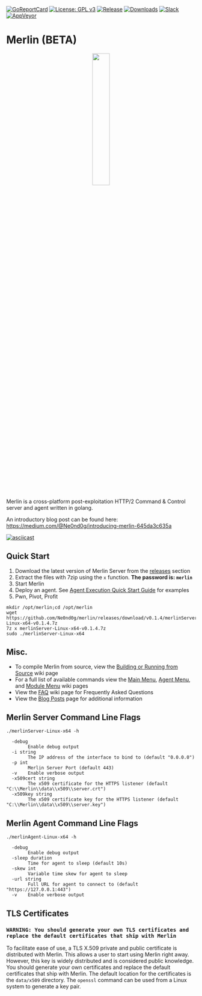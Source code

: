 [![GoReportCard](https://goreportcard.com/badge/github.com/ne0nd0g/merlin)](https://goreportcard.com/badge/github.com/ne0nd0g/merlin)
[![License: GPL v3](https://img.shields.io/badge/License-GPL%20v3-blue.svg)](https://www.gnu.org/licenses/gpl-3.0)
[![Release](https://img.shields.io/github/release/Ne0nd0g/merlin.svg)](https://github.com/Ne0nd0g/merlin/releases/latest)
[![Downloads](https://img.shields.io/github/downloads/Ne0nd0g/merlin/total.svg)](https://github.com/Ne0nd0g/merlin/releases)
[![Slack](https://img.shields.io/badge/Slack-Sign--Up-blue.svg)](https://communityinviter.com/apps/merlin-go/merlin)
[![AppVeyor](https://ci.appveyor.com/api/projects/status/github/Ne0nd0g/merlin?branch=dev&svg=true)](https://ci.appveyor.com/project/Ne0nd0g/merlin)

# Merlin (BETA)

<p align="center">
  <img src="https://i.imgur.com/4iKuvuj.jpg" height="30%" width="30%">
</p>

Merlin is a cross-platform post-exploitation HTTP/2 Command & Control 
server and agent written in golang.

An introductory blog post can be found here:
https://medium.com/@Ne0nd0g/introducing-merlin-645da3c635a


[![asciicast](https://asciinema.org/a/166722.png)](https://asciinema.org/a/166722?speed=2)

## Quick Start
1. Download the latest version of Merlin Server from the [releases](https://github.com/Ne0nd0g/merlin/releases) section
2. Extract the files with 7zip using the `x` function. **The password is: `merlin`**
3. Start Merlin
4. Deploy an agent. See [Agent Execution Quick Start Guide](https://github.com/Ne0nd0g/merlin/wiki/Agent-Execution-Quick-Start-Guide) for examples
5. Pwn, Pivot, Profit

```
mkdir /opt/merlin;cd /opt/merlin
wget https://github.com/Ne0nd0g/merlin/releases/download/v0.1.4/merlinServer-Linux-x64-v0.1.4.7z
7z x merlinServer-Linux-x64-v0.1.4.7z
sudo ./merlinServer-Linux-x64
```

## Misc.
* To compile Merlin from source, view the [Building or Running from Source](https://github.com/Ne0nd0g/merlin/wiki/Building-or-Running-from-Source) wiki page
* For a full list of available commands view the [Main Menu](https://github.com/Ne0nd0g/merlin/wiki/Merlin-Server-Main-Menu), [Agent Menu](https://github.com/Ne0nd0g/merlin/wiki/Merlin-Server-Agent-Menu), and [Module Menu](https://github.com/Ne0nd0g/merlin/wiki/Merlin-Server-Module-Menu) wiki pages
* View the [FAQ](https://github.com/Ne0nd0g/merlin/wiki/FAQ) wiki page for Frequently Asked Questions
* View the [Blog Posts](https://github.com/Ne0nd0g/merlin/wiki/Blog-Posts) page for additional information

## Merlin Server Command Line Flags
`./merlinServer-Linux-x64 -h`
```
  -debug
        Enable debug output
  -i string
        The IP address of the interface to bind to (default "0.0.0.0")
  -p int
        Merlin Server Port (default 443)
  -v    Enable verbose output
  -x509cert string
        The x509 certificate for the HTTPS listener (default "C:\\Merlin\\data\\x509\\server.crt")
  -x509key string
        The x509 certificate key for the HTTPS listener (default "C:\\Merlin\\data\\x509\\server.key")
```

## Merlin Agent Command Line Flags
`./merlinAgent-Linux-x64 -h`
```
  -debug
        Enable debug output
  -sleep duration
        Time for agent to sleep (default 10s)
  -skew int
        Variable time skew for agent to sleep
  -url string
        Full URL for agent to connect to (default "https://127.0.0.1:443")
  -v    Enable verbose output
```

## TLS Certificates
### **`WARNING: You should generate your own TLS certificates and replace the default certificates that ship with Merlin`**

To facilitate ease of use, a TLS X.509 private and public certificate is distributed with Merlin. This allows a user to start using Merlin right away. However, this key is widely distributed and is considered public knowledge. You should generate your own certificates and replace the default certificates that ship with Merlin. The default location for the certificates is the `data/x509` directory. The `openssl` command can be used from a Linux system to generate a key pair.
